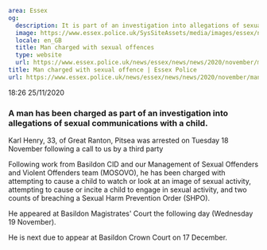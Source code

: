 ```yaml
area: Essex
og:
  description: It is part of an investigation into allegations of sexual communications with a child
  image: https://www.essex.police.uk/SysSiteAssets/media/images/essex/news/library-images/600/charge-600.jpg?crop=(0,27,600,343)&amp;w=600&amp;h=300&amp;scale=both
  locale: en_GB
  title: Man charged with sexual offences
  type: website
  url: https://www.essex.police.uk/news/essex/news/news/2020/november/man-charged-with-sexual-offence/
title: Man charged with sexual offence | Essex Police
url: https://www.essex.police.uk/news/essex/news/news/2020/november/man-charged-with-sexual-offence/
```

18:26 25/11/2020

### A man has been charged as part of an investigation into allegations of sexual communications with a child.

Karl Henry, 33, of Great Ranton, Pitsea was arrested on Tuesday 18 November following a call to us by a third party

Following work from Basildon CID and our Management of Sexual Offenders and Violent Offenders team (MOSOVO), he has been charged with attempting to cause a child to watch or look at an image of sexual activity, attempting to cause or incite a child to engage in sexual activity, and two counts of breaching a Sexual Harm Prevention Order (SHPO).

He appeared at Basildon Magistrates' Court the following day (Wednesday 19 November).

He is next due to appear at Basildon Crown Court on 17 December.
